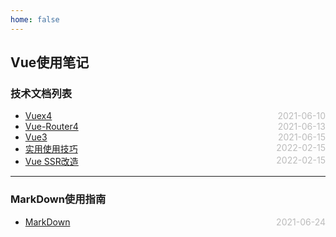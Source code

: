 ```yaml
---
home: false
---
```

## Vue使用笔记
### 技术文档列表
* [Vuex4](./vuex)  <span style="color:#bbb; float:right">2021-06-10</span>
* [Vue-Router4](./vue-router)  <span style="color:#bbb; float:right">2021-06-13</span>
* [Vue3](./vue3)  <span style="color:#bbb; float:right">2021-06-15</span>
* [实用使用技巧](./usefulTips)  <span style="color:#bbb; float:right">2022-02-15</span>
* [Vue SSR改造](https://blog.csdn.net/gaojinbo0531/article/details/129376458)  <span style="color:#bbb; float:right">2022-02-15</span>
--- ---
### MarkDown使用指南
*  [MarkDown](../blog-daily/use-markdown)  <span style="color:#bbb; float:right">2021-06-24</span>
